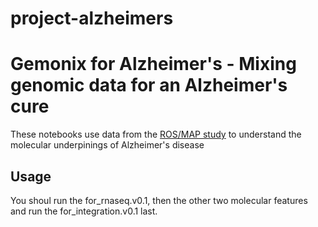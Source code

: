 # project-alzheimers
# Gemonix for Alzheimer's - Mixing genomic data for an Alzheimer's cure
These notebooks use data from the [ROS/MAP study](https://www.synapse.org/#!Synapse:syn3219045 "Sage Bionetworks") to understand the molecular underpinings of Alzheimer's disease

## Usage
You shoul run the for_rnaseq.v0.1, then the other two molecular features and run the for_integration.v0.1 last.
